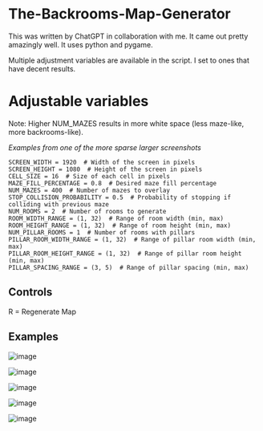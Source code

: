 # The-Backrooms-Map-Generator
This was written by ChatGPT in collaboration with me. It came out pretty amazingly well. It uses python and pygame.

Multiple adjustment variables are available in the script. I set to ones that have decent results.

# Adjustable variables

Note: Higher NUM_MAZES results in more white space (less maze-like, more backrooms-like).

*Examples from one of the more sparse larger screenshots*
```
SCREEN_WIDTH = 1920  # Width of the screen in pixels
SCREEN_HEIGHT = 1080  # Height of the screen in pixels
CELL_SIZE = 16  # Size of each cell in pixels
MAZE_FILL_PERCENTAGE = 0.8  # Desired maze fill percentage
NUM_MAZES = 400  # Number of mazes to overlay
STOP_COLLISION_PROBABILITY = 0.5  # Probability of stopping if colliding with previous maze
NUM_ROOMS = 2  # Number of rooms to generate
ROOM_WIDTH_RANGE = (1, 32)  # Range of room width (min, max)
ROOM_HEIGHT_RANGE = (1, 32)  # Range of room height (min, max)
NUM_PILLAR_ROOMS = 1  # Number of rooms with pillars
PILLAR_ROOM_WIDTH_RANGE = (1, 32)  # Range of pillar room width (min, max)
PILLAR_ROOM_HEIGHT_RANGE = (1, 32)  # Range of pillar room height (min, max)
PILLAR_SPACING_RANGE = (3, 5)  # Range of pillar spacing (min, max)
```

## Controls
R = Regenerate Map

## Examples
![image](https://github.com/TagWolf/The-Backrooms-Map-Generator/assets/8665128/b3e26ceb-53e6-4504-836a-28563e1ccb75)

![image](https://github.com/TagWolf/The-Backrooms-Map-Generator/assets/8665128/61b7b2e8-a5e0-4c22-be12-ab98662fd0c8)

![image](https://github.com/TagWolf/The-Backrooms-Map-Generator/assets/8665128/7f6e4e56-db4c-474f-b761-8728719a078c)

![image](https://github.com/TagWolf/The-Backrooms-Map-Generator/assets/8665128/2f429d06-5909-4507-a290-d4f8269fd6ee)

![image](https://github.com/TagWolf/The-Backrooms-Map-Generator/assets/8665128/70ba10f3-22f3-4fbe-917a-fadbda867f6d)
